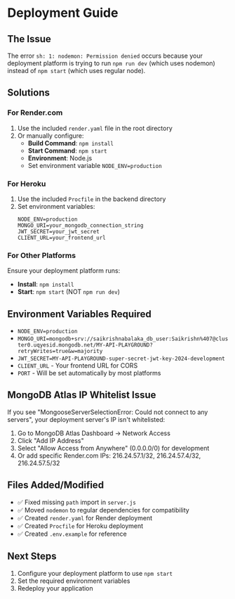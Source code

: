 # Deployment Guide

## The Issue
The error `sh: 1: nodemon: Permission denied` occurs because your deployment platform is trying to run `npm run dev` (which uses nodemon) instead of `npm start` (which uses regular node).

## Solutions

### For Render.com
1. Use the included `render.yaml` file in the root directory
2. Or manually configure:
   - **Build Command**: `npm install`
   - **Start Command**: `npm start`
   - **Environment**: Node.js
   - Set environment variable `NODE_ENV=production`

### For Heroku
1. Use the included `Procfile` in the backend directory
2. Set environment variables:
   ```
   NODE_ENV=production
   MONGO_URI=your_mongodb_connection_string
   JWT_SECRET=your_jwt_secret
   CLIENT_URL=your_frontend_url
   ```

### For Other Platforms
Ensure your deployment platform runs:
- **Install**: `npm install`
- **Start**: `npm start` (NOT `npm run dev`)

## Environment Variables Required
- `NODE_ENV=production`
- `MONGO_URI=mongodb+srv://saikrishnabalaka_db_user:Saikrishn%407@cluster0.uqyesid.mongodb.net/MY-API-PLAYGROUND?retryWrites=true&w=majority`
- `JWT_SECRET=MY-API-PLAYGROUND-super-secret-jwt-key-2024-development`
- `CLIENT_URL` - Your frontend URL for CORS
- `PORT` - Will be set automatically by most platforms

## MongoDB Atlas IP Whitelist Issue
If you see "MongooseServerSelectionError: Could not connect to any servers", your deployment server's IP isn't whitelisted:

1. Go to MongoDB Atlas Dashboard → Network Access
2. Click "Add IP Address" 
3. Select "Allow Access from Anywhere" (0.0.0.0/0) for development
4. Or add specific Render.com IPs: 216.24.57.1/32, 216.24.57.4/32, 216.24.57.5/32

## Files Added/Modified
- ✅ Fixed missing `path` import in `server.js`
- ✅ Moved `nodemon` to regular dependencies for compatibility
- ✅ Created `render.yaml` for Render deployment
- ✅ Created `Procfile` for Heroku deployment
- ✅ Created `.env.example` for reference

## Next Steps
1. Configure your deployment platform to use `npm start`
2. Set the required environment variables
3. Redeploy your application
